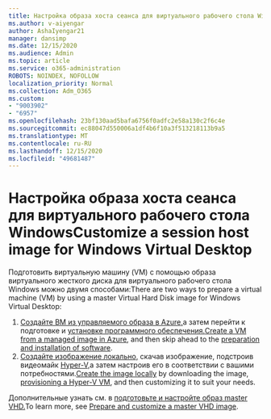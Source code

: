 ```yaml
---
title: Настройка образа хоста сеанса для виртуального рабочего стола Windows
ms.author: v-aiyengar
author: AshaIyengar21
manager: dansimp
ms.date: 12/15/2020
ms.audience: Admin
ms.topic: article
ms.service: o365-administration
ROBOTS: NOINDEX, NOFOLLOW
localization_priority: Normal
ms.collection: Adm_O365
ms.custom:
- "9003902"
- "6957"
ms.openlocfilehash: 23bf130aad5bafa6756f0adfc2e58a130c2f6c4e
ms.sourcegitcommit: ec88047d550006a1df4b6f10a3f513218113b9a5
ms.translationtype: MT
ms.contentlocale: ru-RU
ms.lasthandoff: 12/15/2020
ms.locfileid: "49681487"
---
```

# <a name="customize-a-session-host-image-for-windows-virtual-desktop"></a><span data-ttu-id="2a72b-102">Настройка образа хоста сеанса для виртуального рабочего стола Windows</span><span class="sxs-lookup"><span data-stu-id="2a72b-102">Customize a session host image for Windows Virtual Desktop</span></span>

<span data-ttu-id="2a72b-103">Подготовить виртуальную машину (VM) с помощью образа виртуального жесткого диска для виртуального рабочего стола Windows можно двумя способами:</span><span class="sxs-lookup"><span data-stu-id="2a72b-103">There are two ways to prepare a virtual machine (VM) by using a master Virtual Hard Disk image for Windows Virtual Desktop:</span></span>

1. <span data-ttu-id="2a72b-104">[Создайте ВМ из управляемого образа в Azure,](https://go.microsoft.com/fwlink/?linkid=2127906)а затем перейти к подготовке и [установке программного обеспечения.](https://go.microsoft.com/fwlink/?linkid=2128064)</span><span class="sxs-lookup"><span data-stu-id="2a72b-104">[Create a VM from a managed image in Azure](https://go.microsoft.com/fwlink/?linkid=2127906), and then skip ahead to the [preparation and installation of software](https://go.microsoft.com/fwlink/?linkid=2128064).</span></span>
1. <span data-ttu-id="2a72b-105">[Создайте изображение локально,](https://go.microsoft.com/fwlink/?linkid=2128065) скачав изображение, подстроив видеомайк [Hyper-V,](https://go.microsoft.com/fwlink/?linkid=2127907)а затем настроив его в соответствии с вашими потребностями.</span><span class="sxs-lookup"><span data-stu-id="2a72b-105">[Create the image locally](https://go.microsoft.com/fwlink/?linkid=2128065) by downloading the image, [provisioning a Hyper-V VM](https://go.microsoft.com/fwlink/?linkid=2127907), and then customizing it to suit your needs.</span></span>

<span data-ttu-id="2a72b-106">Дополнительные узнать см. в [подготовьте и настройте образ master VHD.](https://go.microsoft.com/fwlink/?linkid=2127838)</span><span class="sxs-lookup"><span data-stu-id="2a72b-106">To learn more, see [Prepare and customize a master VHD image](https://go.microsoft.com/fwlink/?linkid=2127838).</span></span>